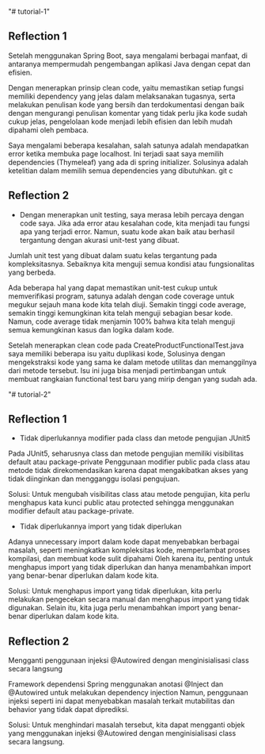 "# tutorial-1" 

## Reflection 1

Setelah menggunakan Spring Boot, saya mengalami berbagai manfaat, 
di antaranya mempermudah pengembangan aplikasi Java dengan cepat dan efisien.

Dengan menerapkan prinsip clean code, yaitu memastikan setiap fungsi memiliki 
dependency yang jelas dalam melaksanakan tugasnya, serta melakukan penulisan 
kode yang bersih dan terdokumentasi dengan baik dengan mengurangi penulisan komentar 
yang tidak perlu jika kode sudah cukup jelas, pengelolaan kode menjadi lebih efisien 
dan lebih mudah dipahami oleh pembaca.

Saya mengalami beberapa kesalahan, salah satunya adalah mendapatkan error ketika membuka 
page localhost. Ini terjadi saat saya memilih dependencies (Thymeleaf) yang ada di spring 
initializer. Solusinya adalah ketelitian dalam memilih semua dependencies yang dibutuhkan.
git c
## Reflection 2

- Dengan menerapkan unit testing, saya merasa lebih percaya dengan code saya. Jika ada error 
atau kesalahan code, kita menjadi tau fungsi apa yang terjadi error. Namun, suatu kode akan 
baik atau berhasil tergantung dengan akurasi unit-test yang dibuat. 

Jumlah unit test yang dibuat dalam suatu kelas tergantung pada kompleksitasnya. Sebaiknya 
kita menguji semua kondisi atau fungsionalitas yang berbeda.

Ada beberapa hal yang dapat memastikan unit-test cukup untuk memverifikasi program,
satunya adalah dengan code coverage untuk megukur sejauh mana kode kita telah diuji. Semakin
tinggi code average, semakin tinggi kemungkinan kita telah menguji sebagian besar kode. Namun, 
code average tidak menjamin 100% bahwa kita telah menguji semua kemungkinan kasus dan logika dalam
kode. 

Setelah menerapkan clean code pada CreateProductFunctionalTest.java saya memiliki beberapa isu yaitu 
duplikasi kode, Solusinya dengan mengekstraksi kode yang sama ke dalam metode utilitas dan memanggilnya 
dari metode tersebut. Isu ini juga bisa menjadi pertimbangan untuk membuat rangkaian functional test baru 
yang mirip dengan yang sudah ada. 



"# tutorial-2"


## Reflection 1

- Tidak diperlukannya modifier pada class dan metode pengujian JUnit5

Pada JUnit5, seharusnya class dan metode pengujian memiliki visibilitas default atau package-private Penggunaan modifier public pada class atau metode tidak direkomendasikan karena dapat mengakibatkan akses yang tidak diinginkan dan mengganggu isolasi pengujuan.


Solusi: Untuk mengubah visibilitas class atau metode pengujian, kita perlu menghapus kata kunci public atau protected sehingga menggunakan modifier default atau package-private.

-  Tidak diperlukannya import yang tidak diperlukan

Adanya unnecessary import dalam kode dapat menyebabkan berbagai masalah, seperti meningkatkan kompleksitas kode, memperlambat proses kompilasi, dan membuat kode sulit dipahami Oleh karena itu, penting untuk menghapus import yang tidak diperlukan dan hanya menambahkan import yang benar-benar diperlukan dalam kode kita.


Solusi: Untuk menghapus import yang tidak diperlukan, kita perlu melakukan pengecekan secara manual dan menghapus import yang tidak digunakan. Selain itu, kita juga perlu menambahkan import yang benar-benar diperlukan dalam kode kita.


## Reflection 2

Mengganti penggunaan injeksi @Autowired dengan menginisialisasi class secara langsung

Framework dependensi Spring menggunakan anotasi @Inject dan @Autowired untuk melakukan dependency injection Namun, penggunaan injeksi seperti ini dapat menyebabkan masalah terkait mutabilitas dan behavior yang tidak dapat diprediksi.


Solusi: Untuk menghindari masalah tersebut, kita dapat mengganti objek yang menggunakan injeksi @Autowired dengan menginisialisasi class secara langsung.












